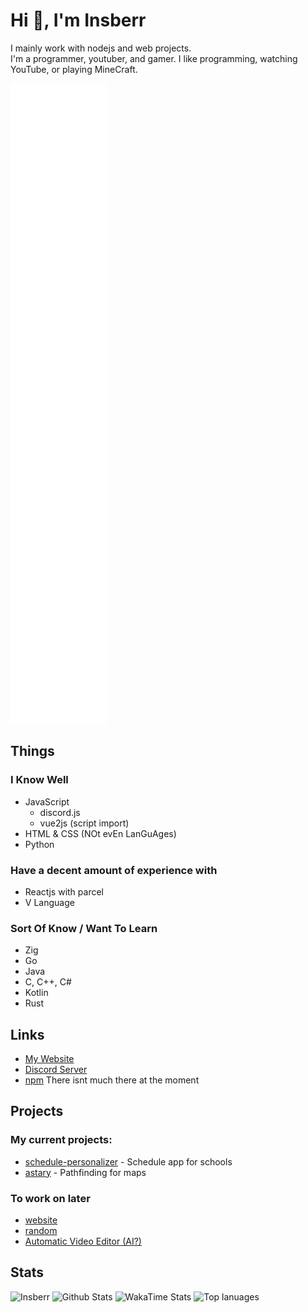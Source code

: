 # Hi 👋, I'm Insberr
I mainly work with nodejs and web projects.  
I'm a programmer, youtuber, and gamer. I like programming, watching YouTube, or playing MineCraft.  

![Metrics](https://github.com/insberr/insberr/blob/master/github-metrics.svg)

## Things
### I Know Well
- JavaScript
  - discord.js
  - vue2js (script import)
- HTML & CSS (NOt evEn LanGuAges)
- Python

### Have a decent amount of experience with
- Reactjs with parcel
- V Language

### Sort Of Know / Want To Learn
- Zig
- Go
- Java
- C, C++, C#
- Kotlin
- Rust

## Links
- [My Website](https://insberr.com)
- [Discord Server](https://discord.gg/gRMbZyU)
- [npm](https://www.npmjs.com/~insberr) There isnt much there at the moment

## Projects

### My current projects:
- [schedule-personalizer](https://github.com/insberr/schedule-personalizer) - Schedule app for schools
- [astary](https://github.com/insberr/astary) - Pathfinding for maps

### To work on later
- [website](https://insberr.github.io)
- [random](https://github.com/insberr/random)
- [Automatic Video Editor (AI?)](https://github.com/insberr/videoEditorAI)

## Stats
<img src="https://komarev.com/ghpvc/?username=insberr" alt="Insberr" />
<img src="https://github-readme-stats.vercel.app/api?username=insberr&count_private=true&show_icons=true&theme=dark" alt="Github Stats" />
<img src="https://github-readme-stats.vercel.app/api/wakatime?username=insberr&theme=dark" alt="WakaTime Stats" />
<img src="https://github-readme-stats.vercel.app/api/top-langs/?username=insberr&theme=dark&langs_count=10" alt="Top lanuages" />

